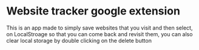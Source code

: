 # Website tracker google extension

This is an app made to simply save websites that you visit and then select, on LocalStroage so that you can come back and revisit them, you can also clear local storage by double clicking on the delete button
